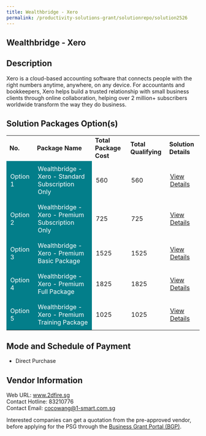 ```yaml
---
title: Wealthbridge - Xero
permalink: /productivity-solutions-grant/solutionrepo/solution2526
---
```


## Wealthbridge - Xero

## Description

Xero is a cloud-based accounting software that connects people with the right numbers anytime, anywhere, on any device. For accountants and bookkeepers, Xero helps build a trusted relationship with small business clients through online collaboration, helping over 2 million+ subscribers worldwide transform the way they do business.

## Solution Packages Option(s)

<table>
<tr>
<td><b>No.</b></td>
<td><b>Package Name</b></td>
<td><b>Total Package Cost</b></td>
<td><b>Total Qualifying</b></td>
<td><b>Solution Details</b></td>
</tr>
<tr>
<td style='padding: 10px; background-color: #037E8A; color: #FFFFFF;'>Option 1</td>
<td style='padding: 10px; background-color: #037E8A; color: #FFFFFF;'>Wealthbridge - Xero  - Standard Subscription Only</td>
<td style='padding: 10px;'>560</td>
<td style='padding: 10px;'>560</td>
<td style='padding: 10px;'><a href='https://www.gobusiness.gov.sg/images/psg/Wealthbridge_20210012_Desensitised_Annex_3_Part_1.pdf' target='_blank'>View Details</a></td>
</tr>
<tr>
<td style='padding: 10px; background-color: #037E8A; color: #FFFFFF;'>Option 2</td>
<td style='padding: 10px; background-color: #037E8A; color: #FFFFFF;'>Wealthbridge - Xero  - Premium Subscription Only</td>
<td style='padding: 10px;'>725</td>
<td style='padding: 10px;'>725</td>
<td style='padding: 10px;'><a href='https://www.gobusiness.gov.sg/images/psg/Wealthbridge_20210012_Desensitised_Annex_3_Part_2.pdf' target='_blank'>View Details</a></td>
</tr>
<tr>
<td style='padding: 10px; background-color: #037E8A; color: #FFFFFF;'>Option 3</td>
<td style='padding: 10px; background-color: #037E8A; color: #FFFFFF;'>Wealthbridge - Xero  - Premium Basic Package</td>
<td style='padding: 10px;'>1525</td>
<td style='padding: 10px;'>1525</td>
<td style='padding: 10px;'><a href='https://www.gobusiness.gov.sg/images/psg/Wealthbridge_20210012_Desensitised_Annex_3_Part_3.pdf' target='_blank'>View Details</a></td>
</tr>
<tr>
<td style='padding: 10px; background-color: #037E8A; color: #FFFFFF;'>Option 4</td>
<td style='padding: 10px; background-color: #037E8A; color: #FFFFFF;'>Wealthbridge - Xero  - Premium Full Package</td>
<td style='padding: 10px;'>1825</td>
<td style='padding: 10px;'>1825</td>
<td style='padding: 10px;'><a href='https://www.gobusiness.gov.sg/images/psg/Wealthbridge_20210012_Desensitised_Annex_3_Part_4.pdf' target='_blank'>View Details</a></td>
</tr>
<tr>
<td style='padding: 10px; background-color: #037E8A; color: #FFFFFF;'>Option 5</td>
<td style='padding: 10px; background-color: #037E8A; color: #FFFFFF;'>Wealthbridge - Xero  - Premium Training Package</td>
<td style='padding: 10px;'>1025</td>
<td style='padding: 10px;'>1025</td>
<td style='padding: 10px;'><a href='https://www.gobusiness.gov.sg/images/psg/Wealthbridge_20210012_Desensitised_Annex_3_Part_5.pdf' target='_blank'>View Details</a></td>
</tr>
</table>

## Mode and Schedule of Payment

 - Direct Purchase

## Vendor Information

 Web URL: www.2dfire.sg <br>Contact Hotline: 83210776 <br>Contact Email: cocowang@1-smart.com.sg<br>

Interested companies can get a quotation from the pre-approved vendor, before applying for the PSG through the <a href='https://www.businessgrants.gov.sg/' target='_blank' rel='noopener'>Business Grant Portal (BGP)</a>.

<script src="/jquery/resize-tables.js"></script>
